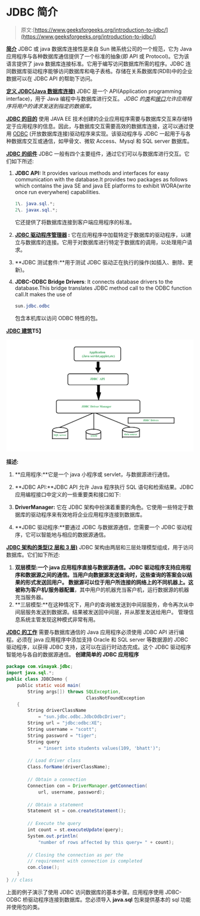 # JDBC 简介

> 原文:[https://www.geeksforgeeks.org/introduction-to-jdbc/](https://www.geeksforgeeks.org/introduction-to-jdbc/)

**<u>简介</u>**
JDBC 或 java 数据库连接性是来自 Sun 微系统公司的一个规范，它为 Java 应用程序与各种数据库通信提供了一个标准的抽象(即 API 或 Protocol)。它为该语言提供了 java 数据库连接标准。它用于编写访问数据库所需的程序。JDBC 连同数据库驱动程序能够访问数据库和电子表格。存储在关系数据库(RDB)中的企业数据可以在 JDBC API 的帮助下访问。

**<u>定义 JDBC(Java 数据库连接)</u>**
JDBC 是一个 API(Application programming interface)，用于 Java 编程中与数据库进行交互。
*JDBC 的[类](https://www.geeksforgeeks.org/classes-objects-java/)和[接口](https://www.geeksforgeeks.org/interfaces-in-java/)允许应用程序将用户的请求发送到指定的数据库。*

**<u>JDBC 的目的</u>**
使用 JAVA EE 技术创建的企业应用程序需要与数据库交互来存储特定于应用程序的信息。因此，与数据库交互需要高效的数据库连接，这可以通过使用 [ODBC](https://www.geeksforgeeks.org/difference-odbc-jdbc/) (开放数据库连接)驱动程序来实现。该驱动程序与 JDBC 一起用于与各种数据库交互或通信，如甲骨文、微软 Access、Mysql 和 SQL server 数据库。

**<u>JDBC 的组件</u>**
JDBC 一般有四个主要组件，通过它们可以与数据库进行交互。它们如下所述:

1.  **JDBC API:** It provides various methods and interfaces for easy communication with the database.It provides two packages as follows which contains the java SE and java EE platforms to exhibit WORA(write once run everywhere) capabilities.

    ```java
    1\. java.sql.*;
    2\. javax.sql.*;

    ```

    它还提供了将数据库连接到客户端应用程序的标准。

2.  **[JDBC 驱动程序管理器](https://www.geeksforgeeks.org/jdbc-drivers/) :** 它在应用程序中加载特定于数据库的驱动程序，以建立与数据库的连接。它用于对数据库进行特定于数据库的调用，以处理用户请求。
3.  **JDBC 测试套件:**用于测试 JDBC 驱动正在执行的操作(如插入、删除、更新)。
4.  **JDBC-ODBC Bridge Drivers**: It connects database drivers to the database.This bridge translates JDBC method call to the ODBC function call.It makes the use of

    ```java
    sun.jdbc.odbc
    ```

    包含本机库以访问 ODBC 特性的包。

**<u>[JDBC 建筑](https://www.geeksforgeeks.org/dbms-architecture-2-level-3-level/)</u>T5】**

![](img/b4f256eae75c5b0c900587248659f433.png)

**描述:**

1.  **应用程序:**它是一个 java 小程序或 servlet，与数据源进行通信。
2.  **JDBC API:**JDBC API 允许 Java 程序执行 SQL 语句和检索结果。JDBC 应用编程接口中定义的一些重要类和接口如下:

3.  **DriverManager:** 它在 JDBC 架构中扮演着重要的角色。它使用一些特定于数据库的驱动程序来有效地将企业应用程序连接到数据库。
4.  **JDBC 驱动程序:**要通过 JDBC 与数据源通信，您需要一个 JDBC 驱动程序，它可以智能地与相应的数据源通信。

**<u>[JDBC 架构的类型(2 层和 3 层)](https://www.geeksforgeeks.org/dbms-architecture-2-level-3-level/)</u>**
JDBC 架构由两层和三层处理模型组成，用于访问数据库。它们如下所述:

1.  **双层模型:**一个 java 应用程序直接与数据源通信。JDBC 驱动程序支持应用程序和数据源之间的通信。当用户向数据源发送查询时，这些查询的答案会以结果的形式发送回用户。
    数据源可以位于用户所连接的网络上的不同机器上。这被称为**客户机/服务器配置**，其中用户的机器充当客户机，运行数据源的机器充当服务器。
2.  **三层模型:**在这种情况下，用户的查询被发送到中间层服务，命令再次从中间层服务发送到数据源。结果被发送回中间层，并从那里发送给用户。
    管理信息系统主管发现这种模式非常有用。

**<u>[JDBC 的工作](https://www.geeksforgeeks.org/establishing-jdbc-connection-in-java/)</u>**
需要与数据库通信的 Java 应用程序必须使用 JDBC API 进行编程。必须在 java 应用程序中添加支持 Oracle 和 SQL server 等数据源的 JDBC 驱动程序，以获得 JDBC 支持，这可以在运行时动态完成。这个 JDBC 驱动程序智能地与各自的数据源通信。
**创建简单的 JDBC 应用程序**

```java
package com.vinayak.jdbc;
import java.sql.*;
public class JDBCDemo {
    public static void main(
        String args[]) throws SQLException,
                              ClassNotFoundException
    {
        String driverClassName
            = "sun.jdbc.odbc.JdbcOdbcDriver";
        String url = "jdbc:odbc:XE";
        String username = "scott";
        String password = "tiger";
        String query
            = "insert into students values(109, 'bhatt')";

        // Load driver class
        Class.forName(driverClassName);

        // Obtain a connection
        Connection con = DriverManager.getConnection(
            url, username, password);

        // Obtain a statement
        Statement st = con.createStatement();

        // Execute the query
        int count = st.executeUpdate(query);
        System.out.println(
            "number of rows affected by this query= " + count);

        // Closing the connection as per the
        // requirement with connection is completed
        con.close();
    }
} // class
```

上面的例子演示了使用 JDBC 访问数据库的基本步骤。应用程序使用 JDBC-ODBC 桥驱动程序连接到数据库。您必须导入 **java.sql** 包来提供基本的 sql 功能并使用包的类。